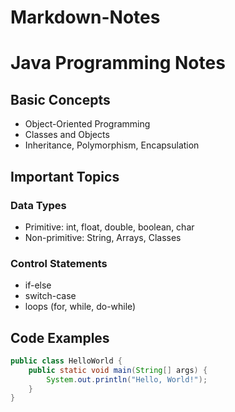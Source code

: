 # Markdown-Notes
# Java Programming Notes

## Basic Concepts
- Object-Oriented Programming
- Classes and Objects
- Inheritance, Polymorphism, Encapsulation

## Important Topics
### Data Types
- Primitive: int, float, double, boolean, char
- Non-primitive: String, Arrays, Classes

### Control Statements
- if-else
- switch-case
- loops (for, while, do-while)

## Code Examples
```java
public class HelloWorld {
    public static void main(String[] args) {
        System.out.println("Hello, World!");
    }
}

